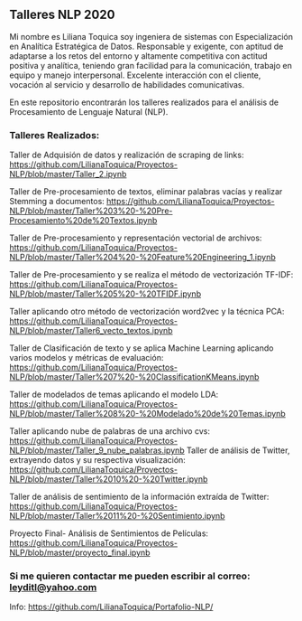 ## Talleres NLP 2020

Mi nombre es Liliana Toquica soy ingeniera de sistemas con Especialización en Analítica Estratégica de Datos.  Responsable y exigente, con aptitud de adaptarse a los retos del entorno y altamente competitiva con actitud positiva y analítica, teniendo gran facilidad para la comunicación, trabajo en equipo y manejo interpersonal. Excelente interacción con el cliente, vocación al servicio y desarrollo de habilidades comunicativas. 


En este repositorio encontrarán los talleres realizados para el análisis de Procesamiento de Lenguaje Natural (NLP).

### Talleres Realizados:

Taller de Adquisión de datos y realización de scraping de links:  https://github.com/LilianaToquica/Proyectos-NLP/blob/master/Taller_2.ipynb

Taller de Pre-procesamiento de textos, eliminar palabras vacías y realizar Stemming a documentos: https://github.com/LilianaToquica/Proyectos-NLP/blob/master/Taller%203%20-%20Pre-Procesamiento%20de%20Textos.ipynb

Taller de Pre-procesamiento y representación vectorial de archivos: https://github.com/LilianaToquica/Proyectos-NLP/blob/master/Taller%204%20-%20Feature%20Engineering_1.ipynb

Taller de Pre-procesamiento y se realiza el método de vectorización TF-IDF:
https://github.com/LilianaToquica/Proyectos-NLP/blob/master/Taller%205%20-%20TFIDF.ipynb

Taller aplicando otro método de vectorización word2vec y la técnica PCA: https://github.com/LilianaToquica/Proyectos-NLP/blob/master/Taller6_vecto_textos.ipynb

Taller de Clasificación de texto y se aplica Machine Learning aplicando varios modelos y métricas de evaluación:
https://github.com/LilianaToquica/Proyectos-NLP/blob/master/Taller%207%20-%20ClassificationKMeans.ipynb

Taller de modelados de temas aplicando el modelo LDA:
https://github.com/LilianaToquica/Proyectos-NLP/blob/master/Taller%208%20-%20Modelado%20de%20Temas.ipynb

Taller aplicando nube de palabras de una archivo cvs: https://github.com/LilianaToquica/Proyectos-NLP/blob/master/Taller_9_nube_palabras.ipynb
Taller de análisis de Twitter, extrayendo datos y su respectiva visualización: 
https://github.com/LilianaToquica/Proyectos-NLP/blob/master/Taller%2010%20-%20Twitter.ipynb

Taller de análisis de sentimiento de la información extraída de Twitter:
https://github.com/LilianaToquica/Proyectos-NLP/blob/master/Taller%2011%20-%20Sentimiento.ipynb

Proyecto Final- Análisis de Sentimientos de Películas:
https://github.com/LilianaToquica/Proyectos-NLP/blob/master/proyecto_final.ipynb

### Si me quieren contactar me pueden escribir al correo: leyditl@yahoo.com

Info: https://github.com/LilianaToquica/Portafolio-NLP/

